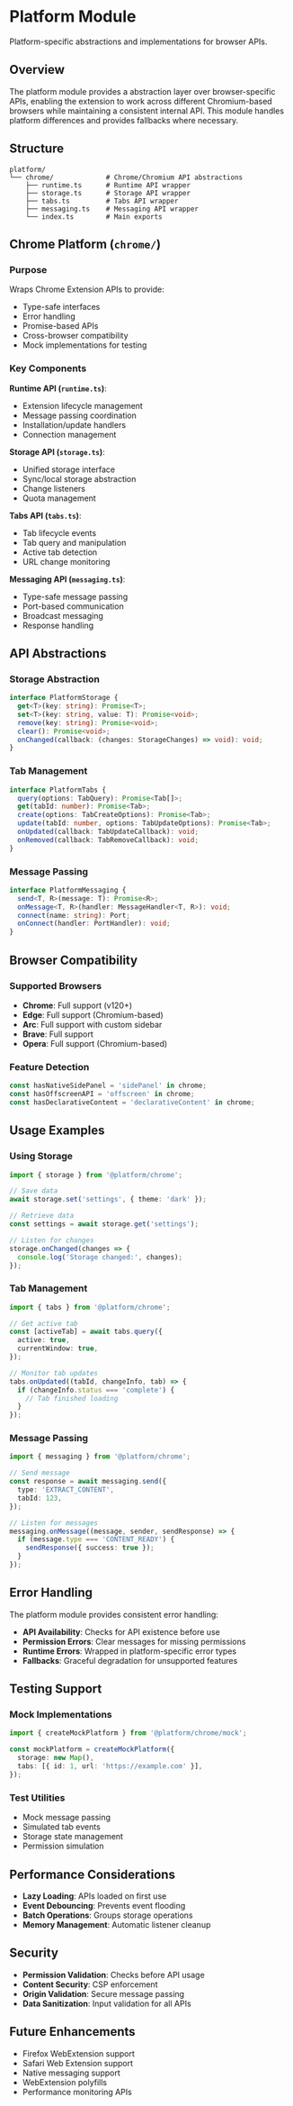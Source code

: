 # Platform Module

Platform-specific abstractions and implementations for browser APIs.

## Overview

The platform module provides a abstraction layer over browser-specific APIs, enabling the extension to work across different Chromium-based browsers while maintaining a consistent internal API. This module handles platform differences and provides fallbacks where necessary.

## Structure

```
platform/
└── chrome/             # Chrome/Chromium API abstractions
    ├── runtime.ts      # Runtime API wrapper
    ├── storage.ts      # Storage API wrapper
    ├── tabs.ts         # Tabs API wrapper
    ├── messaging.ts    # Messaging API wrapper
    └── index.ts        # Main exports
```

## Chrome Platform (`chrome/`)

### Purpose

Wraps Chrome Extension APIs to provide:

- Type-safe interfaces
- Error handling
- Promise-based APIs
- Cross-browser compatibility
- Mock implementations for testing

### Key Components

**Runtime API (`runtime.ts`)**:

- Extension lifecycle management
- Message passing coordination
- Installation/update handlers
- Connection management

**Storage API (`storage.ts`)**:

- Unified storage interface
- Sync/local storage abstraction
- Change listeners
- Quota management

**Tabs API (`tabs.ts`)**:

- Tab lifecycle events
- Tab query and manipulation
- Active tab detection
- URL change monitoring

**Messaging API (`messaging.ts`)**:

- Type-safe message passing
- Port-based communication
- Broadcast messaging
- Response handling

## API Abstractions

### Storage Abstraction

```typescript
interface PlatformStorage {
  get<T>(key: string): Promise<T>;
  set<T>(key: string, value: T): Promise<void>;
  remove(key: string): Promise<void>;
  clear(): Promise<void>;
  onChanged(callback: (changes: StorageChanges) => void): void;
}
```

### Tab Management

```typescript
interface PlatformTabs {
  query(options: TabQuery): Promise<Tab[]>;
  get(tabId: number): Promise<Tab>;
  create(options: TabCreateOptions): Promise<Tab>;
  update(tabId: number, options: TabUpdateOptions): Promise<Tab>;
  onUpdated(callback: TabUpdateCallback): void;
  onRemoved(callback: TabRemoveCallback): void;
}
```

### Message Passing

```typescript
interface PlatformMessaging {
  send<T, R>(message: T): Promise<R>;
  onMessage<T, R>(handler: MessageHandler<T, R>): void;
  connect(name: string): Port;
  onConnect(handler: PortHandler): void;
}
```

## Browser Compatibility

### Supported Browsers

- **Chrome**: Full support (v120+)
- **Edge**: Full support (Chromium-based)
- **Arc**: Full support with custom sidebar
- **Brave**: Full support
- **Opera**: Full support (Chromium-based)

### Feature Detection

```typescript
const hasNativeSidePanel = 'sidePanel' in chrome;
const hasOffscreenAPI = 'offscreen' in chrome;
const hasDeclarativeContent = 'declarativeContent' in chrome;
```

## Usage Examples

### Using Storage

```typescript
import { storage } from '@platform/chrome';

// Save data
await storage.set('settings', { theme: 'dark' });

// Retrieve data
const settings = await storage.get('settings');

// Listen for changes
storage.onChanged(changes => {
  console.log('Storage changed:', changes);
});
```

### Tab Management

```typescript
import { tabs } from '@platform/chrome';

// Get active tab
const [activeTab] = await tabs.query({
  active: true,
  currentWindow: true,
});

// Monitor tab updates
tabs.onUpdated((tabId, changeInfo, tab) => {
  if (changeInfo.status === 'complete') {
    // Tab finished loading
  }
});
```

### Message Passing

```typescript
import { messaging } from '@platform/chrome';

// Send message
const response = await messaging.send({
  type: 'EXTRACT_CONTENT',
  tabId: 123,
});

// Listen for messages
messaging.onMessage((message, sender, sendResponse) => {
  if (message.type === 'CONTENT_READY') {
    sendResponse({ success: true });
  }
});
```

## Error Handling

The platform module provides consistent error handling:

- **API Availability**: Checks for API existence before use
- **Permission Errors**: Clear messages for missing permissions
- **Runtime Errors**: Wrapped in platform-specific error types
- **Fallbacks**: Graceful degradation for unsupported features

## Testing Support

### Mock Implementations

```typescript
import { createMockPlatform } from '@platform/chrome/mock';

const mockPlatform = createMockPlatform({
  storage: new Map(),
  tabs: [{ id: 1, url: 'https://example.com' }],
});
```

### Test Utilities

- Mock message passing
- Simulated tab events
- Storage state management
- Permission simulation

## Performance Considerations

- **Lazy Loading**: APIs loaded on first use
- **Event Debouncing**: Prevents event flooding
- **Batch Operations**: Groups storage operations
- **Memory Management**: Automatic listener cleanup

## Security

- **Permission Validation**: Checks before API usage
- **Content Security**: CSP enforcement
- **Origin Validation**: Secure message passing
- **Data Sanitization**: Input validation for all APIs

## Future Enhancements

- Firefox WebExtension support
- Safari Web Extension support
- Native messaging support
- WebExtension polyfills
- Performance monitoring APIs
